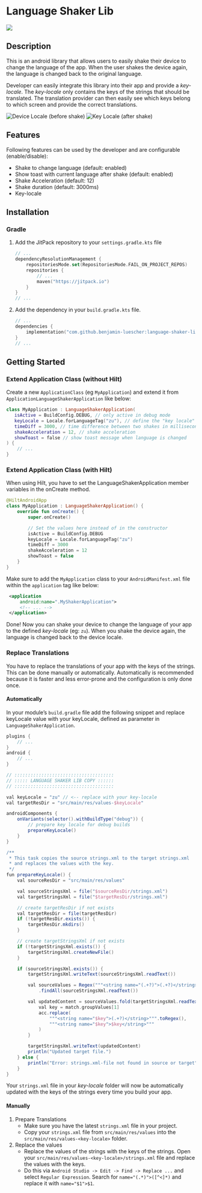 # Language Shaker Lib
[![](https://jitpack.io/v/benjamin-luescher/language-shaker-lib.svg)](https://jitpack.io/#benjamin-luescher/language-shaker-lib)

## Description
This is an android library that allows users to easily shake their device to change the language of the app.
When the user shakes the device again, the language is changed back to the original language.

Developer can easily integrate this library into their app and provide a *key-locale*.
The *key-locale* only contains the keys of the strings that should be translated.
The translation provider can then easily see which keys belong to which screen and provide the correct translations.

![Device Locale (before shake)](/screenshots/jpg/before.jpeg "Device Locale (before shake)")
![Key Locale (after shake)](/screenshots/jpg/after.jpeg "Key Locale (after shake)")

## Features
Following features can be used by the developer and are configurable (enable/disable):
- Shake to change language (default: enabled)
- Show toast with current language after shake (default: enabled)
- Shake Acceleration (default: 12)
- Shake duration (default: 3000ms)
- Key-locale

## Installation
### Gradle
1. Add the JitPack repository to your `settings.gradle.kts` file
    ```kotlin
    // ...
    dependencyResolutionManagement {
        repositoriesMode.set(RepositoriesMode.FAIL_ON_PROJECT_REPOS)
        repositories {
            // ...
            maven("https://jitpack.io")
        }
    }
    // ...
    ```
2. Add the dependency in your `build.gradle.kts` file.
    ```kotlin
    // ...
    dependencies {
        implementation("com.github.benjamin-luescher:language-shaker-lib:1.0.4")
    }
    // ...
    ```

## Getting Started
### Extend Application Class (without Hilt)
Create a new `ApplicationClass` (eg `MyApplication`) and extend it from `ApplicationLanguageShakerApplication` like below:
```kotlin
class MyApplication : LanguageShakerApplication(
   isActive = BuildConfig.DEBUG, // only active in debug mode
   keyLocale = Locale.forLanguageTag("zu"), // define the "key locale" language
   timeDiff = 3000, // time difference between two shakes in milliseconds
   shakeAcceleration = 12, // shake acceleration
   showToast = false // show toast message when language is changed
) {
    // ...
}
```
### Extend Application Class (with Hilt)
When using Hilt, you have to set the LanguageShakerApplication member variables in the onCreate method.
```kotlin
@HiltAndroidApp
class MyApplication : LanguageShakerApplication() {
    override fun onCreate() {
        super.onCreate()

        // Set the values here instead of in the constructor
        isActive = BuildConfig.DEBUG
        keyLocale = Locale.forLanguageTag("zu")
        timeDiff = 3000
        shakeAcceleration = 12
        showToast = false
    }
}
```

Make sure to add the `MyApplication` class to your `AndroidManifest.xml` file within the `application` tag like below:
```xml
 <application
     android:name=".MyShakerApplication">
     <!-- ... -->
 </application>
```
Done! Now you can shake your device to change the language of your app to the defined *key-locale* (eg: `zu`).
When you shake the device again, the language is changed back to the device locale.

### Replace Translations
You have to replace the translations of your app with the keys of the strings. This can be done manually or automatically.
Automatically is recommended because it is faster and less error-prone and the configuration is only done once.

#### Automatically
In your module’s `build.gradle` file add the following snippet and replace keyLocale value with your keyLocale, 
defined as parameter in `LanguageShakerApplication`.
```gradle
plugins {
    // ...
}
android {
    // ...
}

// :::::::::::::::::::::::::::::::::::::
// ::::: LANGUAGE SHAKER LIB COPY ::::::
// :::::::::::::::::::::::::::::::::::::

val keyLocale = "zu" // <-- replace with your key-locale
val targetResDir = "src/main/res/values-$keyLocale"

androidComponents {
    onVariants(selector().withBuildType("debug")) {
        // prepare key locale for debug builds
        prepareKeyLocale()
    }
}

/**
 * This task copies the source strings.xml to the target strings.xml
 * and replaces the values with the key.
 */
fun prepareKeyLocale() {
    val sourceResDir = "src/main/res/values"

    val sourceStringsXml = file("$sourceResDir/strings.xml")
    val targetStringsXml = file("$targetResDir/strings.xml")

    // create targetResDir if not exists
    val targetResDir = file(targetResDir)
    if (!targetResDir.exists()) {
        targetResDir.mkdirs()
    }

    // create targetStringsXml if not exists
    if (!targetStringsXml.exists()) {
        targetStringsXml.createNewFile()
    }

    if (sourceStringsXml.exists()) {
        targetStringsXml.writeText(sourceStringsXml.readText())

        val sourceValues = Regex("""<string name="(.+?)">(.+?)</string>""")
            .findAll(sourceStringsXml.readText())

        val updatedContent = sourceValues.fold(targetStringsXml.readText()) { acc, match ->
            val key = match.groupValues[1]
            acc.replace(
                """<string name="$key">(.+?)</string>""".toRegex(),
                """<string name="$key">$key</string>"""
            )
        }

        targetStringsXml.writeText(updatedContent)
        println("Updated target file.")
    } else {
        println("Error: strings.xml-file not found in source or target")
    }
}
```
Your `strings.xml` file in your *key-locale* folder will now be automatically updated with the
keys of the strings every time you build your app.

#### Manually
1. Prepare Translations
   - Make sure you have the latest `strings.xml` file in your project.
   - Copy your `strings.xml` file from `src/main/res/values` into the `src/main/res/values-<key-locale>` folder.
2. Replace the values
   - Replace the values of the strings with the keys of the strings. Open your `src/main/res/values-<key-locale>/strings.xml` file and replace the values with the keys.
   - Do this via `Android Studio -> Edit -> Find -> Replace ...` and select `Regular Expression`. Search for `name="(.*)">([^<]*)` and replace it with `name="$1">$1`.